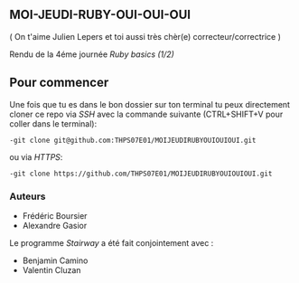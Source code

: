## MOI-JEUDI-RUBY-OUI-OUI-OUI
( On t'aime Julien Lepers et toi aussi très chèr(e) correcteur/correctrice )

Rendu de la 4éme journée *Ruby basics (1/2)*

## Pour commencer

Une fois que tu es dans le bon dossier sur ton terminal tu peux directement cloner ce repo
via *SSH* avec la commande suivante (CTRL+SHIFT+V pour coller dans le terminal):

    -git clone git@github.com:THPS07E01/MOIJEUDIRUBYOUIOUIOUI.git

ou via *HTTPS*:
    
    -git clone https://github.com/THPS07E01/MOIJEUDIRUBYOUIOUIOUI.git

### Auteurs

 - Frédéric Boursier
 - Alexandre Gasior

Le programme *Stairway* a été fait conjointement avec :

 - Benjamin Camino
 - Valentin Cluzan 
